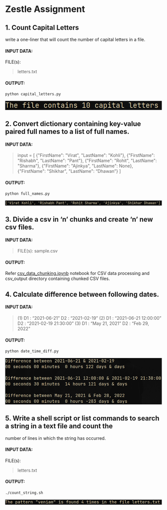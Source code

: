 # Zestle Assignment

## 1. Count Capital Letters
write a one-liner that will count the number of capital letters in a file.
#### INPUT DATA:
FILE(s): 
> letters.txt

#### OUTPUT:
```python
python capital_letters.py
```
![capital_letters](images/capital_letters.png)

## 2. Convert dictionary containing key-value paired full names to a list of full names.
#### INPUT DATA:
> input = [
> {"FirstName": "Virat", "LastName": "Kohli"},
> {"FirstName": "Rishabh", "LastName": "Pant"},
> {"FirstName": "Rohit", "LastName": "Sharma"},
> {"FirstName": "Ajinkya", "LastName": None},
> {"FirstName": "Shikhar", "LastName": “Dhawan”}
> ]

#### OUTPUT:
```python
python full_names.py
```
![full_names](images/full_names.png)

## 3. Divide a csv in ‘n’ chunks and create ‘n’ new csv files.
#### INPUT DATA:
> FILE(s): sample.csv

#### OUTPUT:
Refer [csv_data_chunking.ipynb](csv_data_chunking.ipynb) notebook for CSV data processing and csv_output directory containing chunked CSV files.

## 4. Calculate difference between following dates.
#### INPUT DATA:
> (1) D1 : “2021-06-21”
>     D2 : “2021-02-19”
> (2) D1 : “2021-06-21 12:00:00”
>     D2 : “2021-02-19 21:30:00”
> (3) D1 : “May 21, 2021”
>     D2 : “Feb 29, 2022”

#### OUTPUT:
```python
python date_time_diff.py
```
![date_time_diff](images/date_time_diff.png)

## 5. Write a shell script or list commands to search a string in a text file and count the
number of lines in which the string has occurred.
#### INPUT DATA:
FILE(s): 
> letters.txt

#### OUTPUT:
```sh
./count_string.sh
```
![count_string](images/count_string.png)
